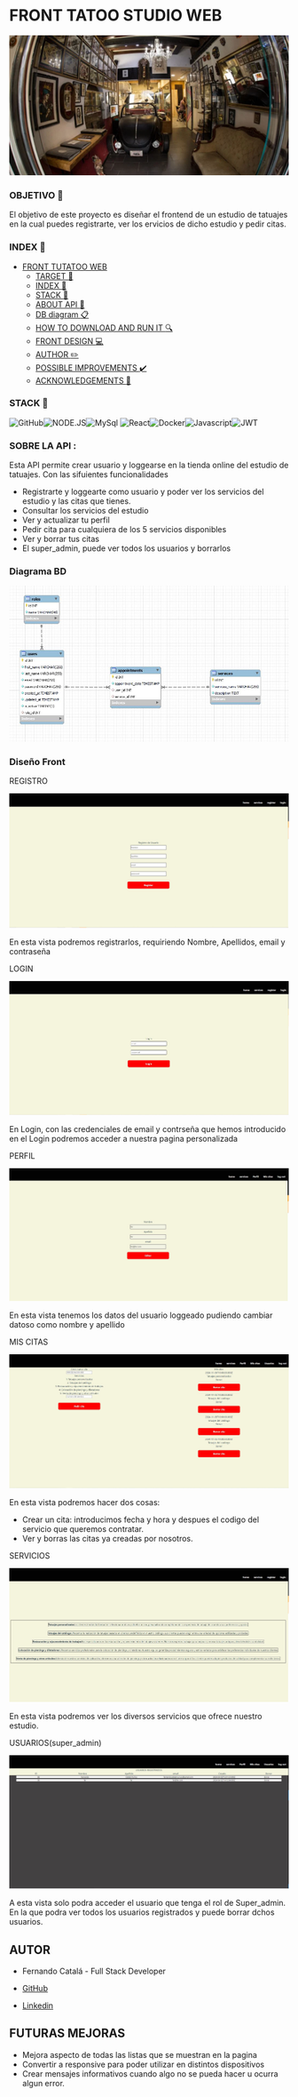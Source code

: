 # FRONT TATOO STUDIO WEB

![alt text](img/foto%20tienda.webp)

### OBJETIVO :dart:

El objetivo de este proyecto es diseñar el frontend de un estudio de tatuajes en la cual puedes registrarte, ver los ervicios de dicho estudio y pedir citas.

### INDEX :open_file_folder:

- [FRONT TUTATOO WEB](#front-tutatoo-web)
  - [TARGET :dart:](#target-dart)
  - [INDEX :open_file_folder:](#index-open_file_folder)
  - [STACK :wrench:](#stack-wrench)
  - [ABOUT API :blue_book:](#about-api-blue_book)
  - [DB diagram :clipboard:](#db-diagram-clipboard)
  - [HOW TO DOWNLOAD AND RUN IT :mag:](#how-to-download-and-run-it-mag)
  - [FRONT DESIGN :computer:](#front-design-computer)
  - [AUTHOR :pencil2:](#author-pencil2)
  - [POSSIBLE IMPROVEMENTS :heavy_check_mark:](#possible-improvements-heavy_check_mark)
  - [ACKNOWLEDGEMENTS :raised_hands:](#acknowledgements-raised_hands)

### STACK :wrench:

<img src="https://img.shields.io/badge/GitHub-100000?style=for-the-badge&logo=github&logoColor=white" alt="GitHub" /><img src="https://img.shields.io/badge/Node.js-43853D?style=for-the-badge&logo=node.js&logoColor=white" alt="NODE.JS" /><img src="https://camo.githubusercontent.com/e401a9130accddec63964fc1656e5ef2970017dc65ca6540ab19a40bf6c20064/68747470733a2f2f696d672e736869656c64732e696f2f62616467652f6d7973716c2d3345364539333f7374796c653d666f722d7468652d6261646765266c6f676f3d6d7973716c266c6f676f436f6c6f723d7768697465" alt="MySql">
<img src="https://camo.githubusercontent.com/6c3957842901e5baa389f3bb8758c8966683333b28493013062fcab5fab645e7/68747470733a2f2f696d672e736869656c64732e696f2f62616467652f52656163742d3230323332413f7374796c653d666f722d7468652d6261646765266c6f676f3d7265616374266c6f676f436f6c6f723d363144414642" alt="React"><img src="https://img.shields.io/badge/DOCKER-2020BF?style=for-the-badge&logo=docker&logoColor=white" alt="Docker"/><img src="https://camo.githubusercontent.com/0f98e0edc3ae47a19fac8a8679ba0a4f678ed9872c18771cb53f493b21ddaf90/68747470733a2f2f696d672e736869656c64732e696f2f62616467652f6a61766173636970742d4546443831443f7374796c653d666f722d7468652d6261646765266c6f676f3d6a617661736372697074266c6f676f436f6c6f723d626c61636b" alt="Javascript"/><img src="https://camo.githubusercontent.com/aac74ca85b21ed1ff4fa88dda8712fce9cddbf786bdf807231e6179f70003ac5/68747470733a2f2f696d672e736869656c64732e696f2f62616467652f4a57542d626c61636b3f7374796c653d666f722d7468652d6261646765266c6f676f3d4a534f4e253230776562253230746f6b656e73" alt="JWT">

### SOBRE LA API :

Esta API permite crear usuario y loggearse en la tienda online del estudio de tatuajes. Con las sifuientes funcionalidades

- Registrarte y loggearte como usuario y poder ver los servicios del estudio y las citas que tienes.
- Consultar los servicios del estudio
- Ver y actualizar tu perfil
- Pedir cita para cualquiera de los 5 servicios disponibles
- Ver y borrar tus citas
- El super_admin, puede ver todos los usuarios y borrarlos

### Diagrama BD

![alt text](img/Esquema%20BD.JPG)

### Diseño Front

REGISTRO

![alt text](img/Captura%20vista%20Register.JPG)

En esta vista podremos registrarlos, requiriendo Nombre, Apellidos, email y contraseña

LOGIN

![alt text](img/Captura%20vista%20Login.JPG)

En Login, con las credenciales de email y contrseña que hemos introducido en el Login podremos acceder a nuestra pagina personalizada

PERFIL

![alt text](img/Captura%20vista%20perfil.JPG)

En esta vista tenemos los datos del usuario loggeado pudiendo cambiar datoso como nombre y apellido

MIS CITAS

![alt text](img/Captura%20vista%20%20citas%20usuario.JPG)

En esta vista podremos hacer dos cosas:

- Crear un cita: introducimos fecha y hora y despues el codigo del servicio que queremos contratar.
- Ver y borras las citas ya creadas por nosotros.

SERVICIOS

![alt text](img/Captura%20vista%20Services.JPG)

En esta vista podremos ver los diversos servicios que ofrece nuestro estudio.

USUARIOS(super_admin)

![alt text](img/Captura%20vista%20usuarios.JPG)

A esta vista solo podra acceder el usuario que tenga el rol de Super_admin.
En la que podra ver todos los usuarios registrados y puede borrar dchos usuarios.

## AUTOR

- Fernando Catalá - Full Stack Developer

- <a href="https://github.com/FernandoCatalaMunyoz">GitHub
- <a href="https://linkedin.com/in/fernando-catalá-muñoz-166b5622b">Linkedin</a>

## FUTURAS MEJORAS

- Mejora aspecto de todas las listas que se muestran en la pagina
- Convertir a responsive para poder utilizar en distintos dispositivos
- Crear mensajes informativos cuando algo no se pueda hacer u ocurra algun error.
